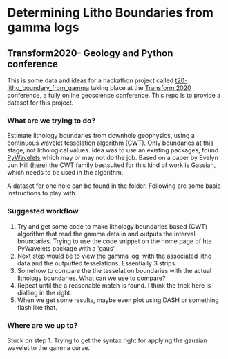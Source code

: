 # Determining Litho Boundaries from gamma logs
## Transform2020- Geology and Python conference

This is some data and ideas for a hackathon project called [t20-litho_boundary_from_gamma](https://swung.slack.com/archives/C014YJM3UJW) taking place at the [Transform 2020](https://transform2020.sched.com/)  conference, a fully online geoscience conference.  This repo is to provide a dataset for this project.

### What are we trying to do?

Estimate lithology boundaries from downhole geophysics, using a continuous wavelet tesselation algorithm (CWT).  Only boundaries at this stage, not lithological values.  Idea was to use an existing packages, found [PyWavelets](https://pywavelets.readthedocs.io/en/latest/index.html#) which may or may not do the job.  Based on a paper by Evelyn Jun Hill ([here](https://www.researchgate.net/publication/339871641_Improving_Automated_Geological_Logging_of_Drill_Holes_by_Incorporating_Multiscale_Spatial_Methods)) the CWT family bestsuited for this kind of work is Gassian, which needs to be used in the algorithm.

A dataset for one hole can be found in the folder. Following are some basic instructions to play with.

### Suggested workflow
1. Try and get some code to make lithology boundaries based (CWT) algorithm that read the gamma data in and outputs the interval boundaries.  Trying to use the code snippet on the home page of hte PyWavelets package with a 'gaus'
2. Next step would be to view the gamma log, with the associated litho data and the outputted tesselations.  Essentially 3 strips.
3. Somehow to compare the the tesselation boundaries with the actual lithology boundaries.  What can we use to compare?
4. Repeat until the a reasonable match is found.  I think the trick here is dialling in the right.
5. When we get some results, maybe even plot using DASH or something flash like that.

### Where are we up to?
Stuck on step 1.  Trying to get the syntax right for applying the gausian wavelet to the gamma curve.

